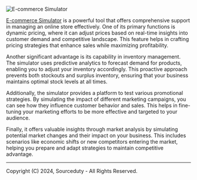 ![E-commerce Simulator](https://github.com/sourceduty/E-commerce_Simulator/assets/123030236/a04b3247-c0b6-41ff-90bf-709dd71ab841)

[E-commerce Simulator](https://chatgpt.com/g/g-OzfrZnCTe-e-commerce-simulator) is a powerful tool that offers comprehensive support in managing an online store effectively. One of its primary functions is dynamic pricing, where it can adjust prices based on real-time insights into customer demand and competitive landscape. This feature helps in crafting pricing strategies that enhance sales while maximizing profitability.

Another significant advantage is its capability in inventory management. The simulator uses predictive analytics to forecast demand for products, enabling you to adjust your inventory accordingly. This proactive approach prevents both stockouts and surplus inventory, ensuring that your business maintains optimal stock levels at all times.

Additionally, the simulator provides a platform to test various promotional strategies. By simulating the impact of different marketing campaigns, you can see how they influence customer behavior and sales. This helps in fine-tuning your marketing efforts to be more effective and targeted to your audience.

Finally, it offers valuable insights through market analysis by simulating potential market changes and their impact on your business. This includes scenarios like economic shifts or new competitors entering the market, helping you prepare and adapt strategies to maintain competitive advantage.

***
Copyright (C) 2024, Sourceduty - All Rights Reserved.
